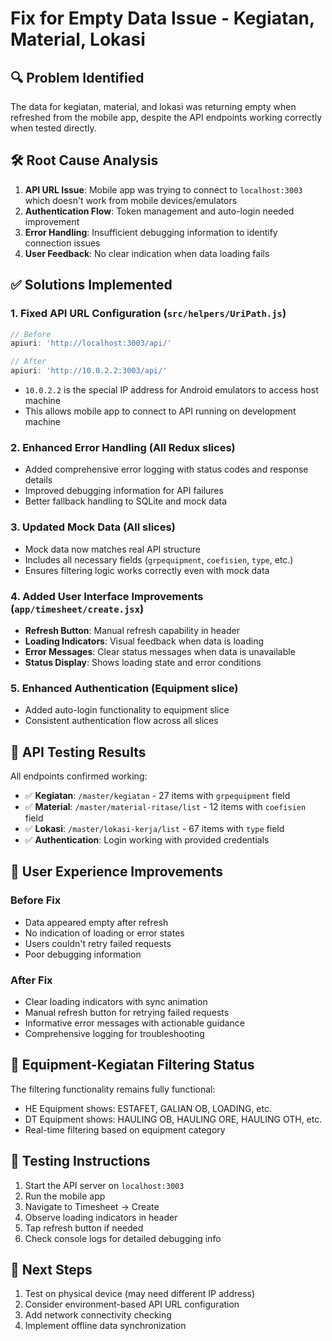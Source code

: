 # Fix for Empty Data Issue - Kegiatan, Material, Lokasi

## 🔍 **Problem Identified**
The data for kegiatan, material, and lokasi was returning empty when refreshed from the mobile app, despite the API endpoints working correctly when tested directly.

## 🛠️ **Root Cause Analysis**
1. **API URL Issue**: Mobile app was trying to connect to `localhost:3003` which doesn't work from mobile devices/emulators
2. **Authentication Flow**: Token management and auto-login needed improvement
3. **Error Handling**: Insufficient debugging information to identify connection issues
4. **User Feedback**: No clear indication when data loading fails

## ✅ **Solutions Implemented**

### 1. **Fixed API URL Configuration** (`src/helpers/UriPath.js`)
```javascript
// Before
apiuri: 'http://localhost:3003/api/'

// After  
apiuri: 'http://10.0.2.2:3003/api/'
```
- `10.0.2.2` is the special IP address for Android emulators to access host machine
- This allows mobile app to connect to API running on development machine

### 2. **Enhanced Error Handling** (All Redux slices)
- Added comprehensive error logging with status codes and response details
- Improved debugging information for API failures
- Better fallback handling to SQLite and mock data

### 3. **Updated Mock Data** (All slices)
- Mock data now matches real API structure
- Includes all necessary fields (`grpequipment`, `coefisien`, `type`, etc.)
- Ensures filtering logic works correctly even with mock data

### 4. **Added User Interface Improvements** (`app/timesheet/create.jsx`)
- **Refresh Button**: Manual refresh capability in header
- **Loading Indicators**: Visual feedback when data is loading
- **Error Messages**: Clear status messages when data is unavailable
- **Status Display**: Shows loading state and error conditions

### 5. **Enhanced Authentication** (Equipment slice)
- Added auto-login functionality to equipment slice
- Consistent authentication flow across all slices

## 🧪 **API Testing Results**
All endpoints confirmed working:
- ✅ **Kegiatan**: `/master/kegiatan` - 27 items with `grpequipment` field
- ✅ **Material**: `/master/material-ritase/list` - 12 items with `coefisien` field  
- ✅ **Lokasi**: `/master/lokasi-kerja/list` - 67 items with `type` field
- ✅ **Authentication**: Login working with provided credentials

## 📱 **User Experience Improvements**

### Before Fix
- Data appeared empty after refresh
- No indication of loading or error states
- Users couldn't retry failed requests
- Poor debugging information

### After Fix
- Clear loading indicators with sync animation
- Manual refresh button for retrying failed requests
- Informative error messages with actionable guidance
- Comprehensive logging for troubleshooting

## 🔄 **Equipment-Kegiatan Filtering Status**
The filtering functionality remains fully functional:
- HE Equipment shows: ESTAFET, GALIAN OB, LOADING, etc.
- DT Equipment shows: HAULING OB, HAULING ORE, HAULING OTH, etc.
- Real-time filtering based on equipment category

## 🚀 **Testing Instructions**
1. Start the API server on `localhost:3003`
2. Run the mobile app
3. Navigate to Timesheet → Create
4. Observe loading indicators in header
5. Tap refresh button if needed
6. Check console logs for detailed debugging info

## 📝 **Next Steps**
1. Test on physical device (may need different IP address)
2. Consider environment-based API URL configuration
3. Add network connectivity checking
4. Implement offline data synchronization